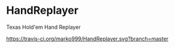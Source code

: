 # HandReplayer
Texas Hold'em Hand Replayer

https://travis-ci.org/marko999/HandReplayer.svg?branch=master

